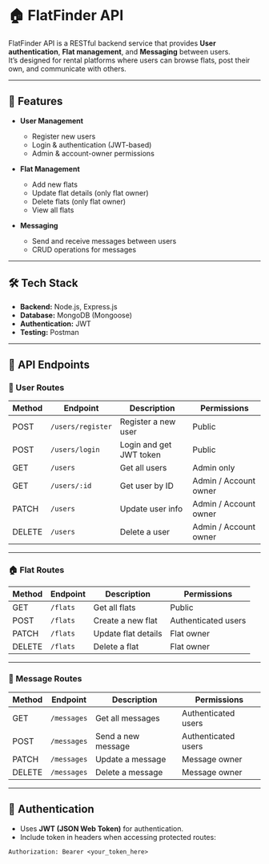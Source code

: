 # 🏠 FlatFinder API

FlatFinder API is a RESTful backend service that provides **User authentication**, **Flat management**, and **Messaging** between users.  
It’s designed for rental platforms where users can browse flats, post their own, and communicate with others.

---

## 🚀 Features

- **User Management**
  - Register new users
  - Login & authentication (JWT-based)
  - Admin & account-owner permissions

- **Flat Management**
  - Add new flats
  - Update flat details (only flat owner)
  - Delete flats (only flat owner)
  - View all flats

- **Messaging**
  - Send and receive messages between users
  - CRUD operations for messages

---

## 🛠️ Tech Stack

- **Backend:** Node.js, Express.js  
- **Database:** MongoDB (Mongoose)  
- **Authentication:** JWT  
- **Testing:** Postman  

---

## 📌 API Endpoints

### 👤 User Routes
| Method | Endpoint         | Description                      | Permissions             |
|--------|------------------|----------------------------------|-------------------------|
| POST   | `/users/register` | Register a new user              | Public                  |
| POST   | `/users/login`    | Login and get JWT token          | Public                  |
| GET    | `/users`          | Get all users                   | Admin only              |
| GET    | `/users/:id`      | Get user by ID                   | Admin / Account owner   |
| PATCH  | `/users`          | Update user info                 | Admin / Account owner   |
| DELETE | `/users`          | Delete a user                    | Admin / Account owner   |

---

### 🏠 Flat Routes
| Method | Endpoint   | Description         | Permissions  |
|--------|-----------|---------------------|--------------|
| GET    | `/flats`  | Get all flats       | Public       |
| POST   | `/flats`  | Create a new flat   | Authenticated users |
| PATCH  | `/flats`  | Update flat details | Flat owner   |
| DELETE | `/flats`  | Delete a flat       | Flat owner   |

---

### 💬 Message Routes
| Method | Endpoint      | Description           | Permissions         |
|--------|--------------|-----------------------|---------------------|
| GET    | `/messages`  | Get all messages      | Authenticated users |
| POST   | `/messages`  | Send a new message    | Authenticated users |
| PATCH  | `/messages`  | Update a message      | Message owner       |
| DELETE | `/messages`  | Delete a message      | Message owner       |

---

## 🔑 Authentication

- Uses **JWT (JSON Web Token)** for authentication.
- Include token in headers when accessing protected routes:

```http
Authorization: Bearer <your_token_here>
